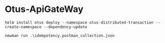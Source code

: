 # Otus-ApiGateWay

```shell
helm install otus deploy --namespace otus-distributed-transaction --create-namespace --dependency-update
```

```shell
newman run .\idempotency.postman_collection.json
```